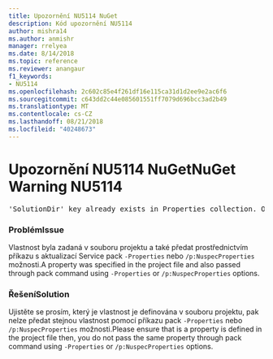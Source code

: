```yaml
---
title: Upozornění NU5114 NuGet
description: Kód upozornění NU5114
author: mishra14
ms.author: anmishr
manager: rrelyea
ms.date: 8/14/2018
ms.topic: reference
ms.reviewer: anangaur
f1_keywords:
- NU5114
ms.openlocfilehash: 2c602c85e4f261df16e115ca31d1d2ee9e2ac6f6
ms.sourcegitcommit: c643dd2c44e085601551ff7079d696bcc3ad2b49
ms.translationtype: MT
ms.contentlocale: cs-CZ
ms.lasthandoff: 08/21/2018
ms.locfileid: "40248673"
---
```

# <a name="nuget-warning-nu5114"></a><span data-ttu-id="c1f8c-103">Upozornění NU5114 NuGet</span><span class="sxs-lookup"><span data-stu-id="c1f8c-103">NuGet Warning NU5114</span></span>
<pre>'SolutionDir' key already exists in Properties collection. Overriding value.</pre>

### <a name="issue"></a><span data-ttu-id="c1f8c-104">Problém</span><span class="sxs-lookup"><span data-stu-id="c1f8c-104">Issue</span></span>

<span data-ttu-id="c1f8c-105">Vlastnost byla zadaná v souboru projektu a také předat prostřednictvím příkazu s aktualizací Service pack `-Properties` nebo `/p:NuspecProperties` možnosti.</span><span class="sxs-lookup"><span data-stu-id="c1f8c-105">A property was specified in the project file and also passed through pack command using `-Properties` or `/p:NuspecProperties` options.</span></span> 


### <a name="solution"></a><span data-ttu-id="c1f8c-106">Řešení</span><span class="sxs-lookup"><span data-stu-id="c1f8c-106">Solution</span></span>

<span data-ttu-id="c1f8c-107">Ujistěte se prosím, který je vlastnost je definována v souboru projektu, pak nelze předat stejnou vlastnost pomocí příkazu pack `-Properties` nebo `/p:NuspecProperties` možnosti.</span><span class="sxs-lookup"><span data-stu-id="c1f8c-107">Please ensure that is a property is defined in the project file then, you do not pass the same property through pack command using `-Properties` or `/p:NuspecProperties` options.</span></span> 

